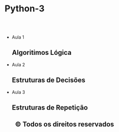 <h1>Python-3</h1>

<br><br>

- Aula 1
  <h2> Algoritimos Lógica </h2>
  
- Aula 2
  <h2> Estruturas de Decisões </h2>
  
- Aula 3
  <h2> Estruturas de Repetição </h2>

  ## &nbsp; © Todos os direitos reservados
